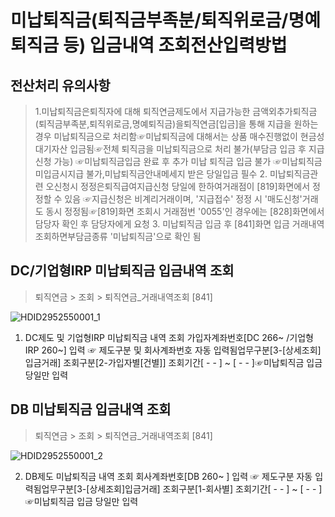 # 미납퇴직금(퇴직금부족분/퇴직위로금/명예퇴직금 등) 입금내역 조회전산입력방법
## 전산처리 유의사항
> 1.미납퇴직금은퇴직자에 대해 퇴직연금제도에서 지급가능한 금액외추가퇴직금(퇴직금부족분,퇴직위로금,명예퇴직금)을퇴직연금[입금]을 통해 지급을 원하는 경우
> 미납퇴직금으로 처리함☞미납퇴직금에 대해서는 상품 매수진행없이 현금성대기자산 입금됨☞전체 퇴직금을 미납퇴직금으로 처리 불가(부담금 입금 후 지급 신청 가능)
> ☞미납퇴직금입금 완료 후 추가 미납 퇴직금 입금 불가
> ☞미납퇴직금미입금시지급 불가,미납퇴직금안내메세지 받은 당일입금 필수
> 2. 미납퇴직금관련 오신청시 정정은퇴직급여지급신청 당일에 한하여거래점이 [819]화면에서 정정할 수 있음
> ☞지급신청은 비계리거래이며, '지급접수' 정정 시 '매도신청'거래도 동시 정정됨☞[819]화면 조회시 거래점번 '0055'인 경우에는 [828]화면에서 담당자 확인 후 담당자에게 요청
> 3. 미납퇴직금 입금 후 [841]화면 입금 거래내역 조회하면부담금종류 '미납퇴직금'으로 확인 됨
## DC/기업형IRP 미납퇴직금 입금내역 조회
> 퇴직연금 > 조회 > 퇴직연금_거래내역조회 [841]

![HDID2952550001_1](HDID2952550001_1.jpg)

1. DC제도 및 기업형IRP 미납퇴직금 내역 조회
가입자계좌번호[DC 266~ /기업형IRP 260~] 입력 ☞ 제도구분 및 회사계좌번호 자동 입력됨업무구분[3-[상세조회]입금거래]
조회구분[2-가입자별[건별]]
조회기간[ - - ] ~ [ - - ]☞미납퇴직금 입금 당일만 입력
## DB 미납퇴직금 입금내역 조회
> 퇴직연금 > 조회 > 퇴직연금_거래내역조회 [841]

![HDID2952550001_2](HDID2952550001_2.jpg)

2. DB제도 미납퇴직금 내역 조회
회사계좌번호[DB 260~ ] 입력 ☞ 제도구분 자동 입력됨업무구분[3-[상세조회]입금거래]
조회구분[1-회사별]
조회기간[ - - ] ~ [ - - ]☞미납퇴직금 입금 당일만 입력
